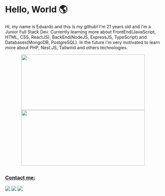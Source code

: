 # Hello, World 🌎

Hi, my name is Eduardo and this is my github! I'm 21 years old and i'm a Junior Full Stack Dev. Currently learning more about FrontEnd(JavaScript, HTML, CSS, ReactJS), BackEnd(NodeJS, ExpressJS, TypeScript) and Databases(MongoDB, PostgreSQL). In the future i'm very motivated to learn more about PHP, Nest.JS, Tailwind and others technologies.

<div align="center">
  <a href="https://github.com/EduardoPacheco12">
  <img width="400em" height="180em" src="https://github-readme-stats.vercel.app/api?username=EduardoPacheco12&show_icons=true&theme=dracula&include_all_commits=true&count_private=true"/>
  <img width="400em" height="180em" src="https://github-readme-stats.vercel.app/api/top-langs/?username=EduardoPacheco12&layout=compact&langs_count=7&theme=dracula"/>
</div>
  
  ##
  
### Contact me:
  
<div>
   <a href="https://www.instagram.com/edu_pacheco12" target="_blank"><img src="https://img.shields.io/badge/-Instagram-%23E4405F?style=for-the-badge&logo=instagram&logoColor=white" target="_blank"></a>
   <a href = "mailto:eduardooliveirapacheco131@gmail.com"><img src="https://img.shields.io/badge/-Gmail-%23333?style=for-the-badge&logo=gmail&logoColor=white" target="_blank"></a>
   <a href="https://www.linkedin.com/in/eduardo-oliveira-pacheco-8b7b1b1b9/" target="_blank"><img src="https://img.shields.io/badge/-LinkedIn-%230077B5?style=for-the-badge&logo=linkedin&logoColor=white" target="_blank"></a>
</div>
